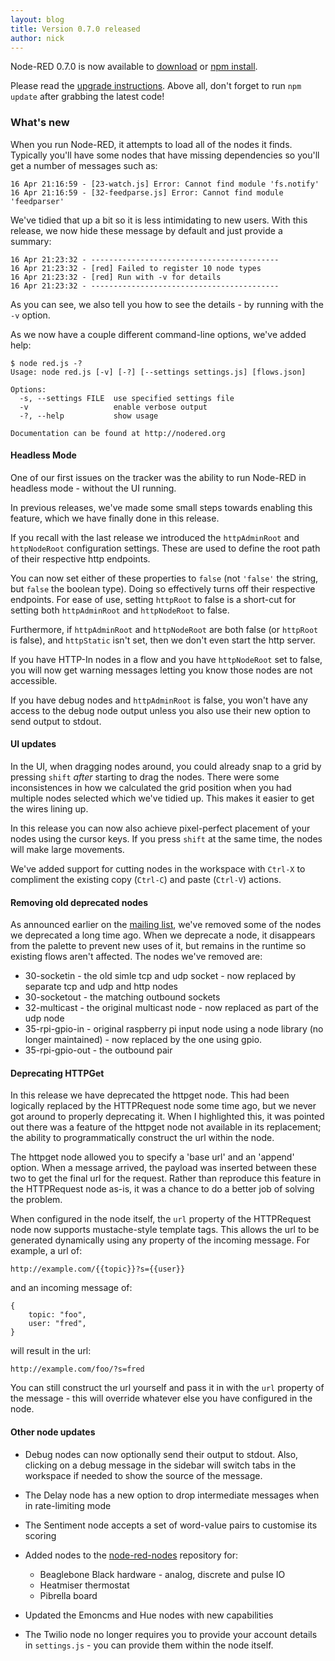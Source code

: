 ```yaml
---
layout: blog
title: Version 0.7.0 released
author: nick
---
```


Node-RED 0.7.0 is now available to [download](https://github.com/node-red/node-red/archive/0.7.0.zip) or [npm install](https://npmjs.org/package/node-red).

Please read the [upgrade instructions](http://nodered.org/docs/getting-started/upgrading.html). Above all, don't forget to run `npm update` after grabbing the latest code!

### What's new

When you run Node-RED, it attempts to load all of the nodes it finds. Typically you'll have some nodes that have missing dependencies so you'll get a number of messages such as:

    16 Apr 21:16:59 - [23-watch.js] Error: Cannot find module 'fs.notify'
    16 Apr 21:16:59 - [32-feedparse.js] Error: Cannot find module 'feedparser'

We've tidied that up a bit so it is less intimidating to new users. With this release, we now hide these message by default and just provide a summary:

    16 Apr 21:23:32 - ------------------------------------------
    16 Apr 21:23:32 - [red] Failed to register 10 node types
    16 Apr 21:23:32 - [red] Run with -v for details
    16 Apr 21:23:32 - ------------------------------------------

As you can see, we also tell you how to see the details - by running with the `-v` option.

As we now have a couple different command-line options, we've added help:

    $ node red.js -?
    Usage: node red.js [-v] [-?] [--settings settings.js] [flows.json]

    Options:
      -s, --settings FILE  use specified settings file
      -v                   enable verbose output
      -?, --help           show usage

    Documentation can be found at http://nodered.org


#### Headless Mode

One of our first issues on the tracker was the ability to run Node-RED in headless mode - without the UI running.

In previous releases, we've made some small steps towards enabling this feature, which we have finally done in this release.

If you recall with the last release we introduced the `httpAdminRoot` and `httpNodeRoot` configuration settings. These are used to define the root path of their respective http endpoints.

You can now set either of these properties to `false` (not `'false'` the string, but `false` the boolean type). Doing so effectively turns off their respective endpoints. For ease of use, setting `httpRoot` to false is a short-cut for setting both `httpAdminRoot` and `httpNodeRoot` to false.

Furthermore, if `httpAdminRoot` and `httpNodeRoot` are both false (or `httpRoot` is false), and `httpStatic` isn't set, then we don't even start the http server.

If you have HTTP-In nodes in a flow and you have `httpNodeRoot` set to false, you will now get warning messages letting you know those nodes are not accessible.

If you have debug nodes and `httpAdminRoot` is false, you won't have any access to the debug node output unless you also use their new option to send output to stdout.

#### UI updates

In the UI, when dragging nodes around, you could already snap to a grid by pressing `shift` *after* starting to drag the nodes. There were some inconsistences in how we calculated the grid position when you had multiple nodes selected which we've tidied up. This makes it easier to get the wires lining up.

In this release you can now also achieve pixel-perfect placement of your nodes using the cursor keys. If you press `shift` at the same time, the nodes will make large movements.

We've added support for cutting nodes in the workspace with `Ctrl-X` to compliment the existing copy (`Ctrl-C`) and paste (`Ctrl-V`) actions.


#### Removing old deprecated nodes
As announced earlier on the [mailing list](https://groups.google.com/forum/#!topic/node-red/-2nG6nKaxFI), we've removed some of the nodes we deprecated a long time ago. When we deprecate a node, it disappears from the palette to prevent new uses of it, but remains in the runtime so existing flows aren't affected. The nodes we've removed are:

 - 30-socketin  - the old simle tcp and udp socket - now replaced by separate tcp and udp and http nodes
 - 30-socketout - the matching outbound sockets
 - 32-multicast - the original multicast node - now replaced as part of the udp node
 - 35-rpi-gpio-in - original raspberry pi input node using a node library (no longer maintained) - now replaced by the one using gpio.
 - 35-rpi-gpio-out - the outbound pair

#### Deprecating HTTPGet
In this release we have deprecated the httpget node. This had been logically replaced by the HTTPRequest node some time ago, but we never got around to properly deprecating it. When I highlighted this, it was pointed out there was a feature of the httpget node not available in its replacement; the ability to programmatically construct the url within the node.

The httpget node allowed you to specify a 'base url' and an 'append' option. When a message arrived, the payload was inserted between these two to get the final url for the request. Rather than reproduce this feature in the HTTPRequest node as-is, it was a chance to do a better job of solving the problem.

When configured in the node itself, the `url` property of the HTTPRequest node now supports mustache-style template tags. This allows the url to be generated dynamically using any property of the incoming message. For example, a url of:

    http://example.com/{{topic}}?s={{user}}

and an incoming message of:

    {
        topic: "foo",
        user: "fred",
    }

will result in the url:

    http://example.com/foo/?s=fred


You can still construct the url yourself and pass it in with the `url` property of the message - this will override whatever else you have configured in the node.

#### Other node updates


- Debug nodes can now optionally send their output to stdout. Also, clicking on a debug message in the sidebar will switch tabs in the workspace if needed to show the source of the message.
- The Delay node has a new option to drop intermediate messages when in rate-limiting mode
- The Sentiment node accepts a set of word-value pairs to customise its scoring

- Added nodes to the [node-red-nodes](https://github.com/node-red/node-red-nodes) repository for:
  - Beaglebone Black hardware - analog, discrete and pulse IO
  - Heatmiser thermostat
  - Pibrella board
- Updated the Emoncms and Hue nodes with new capabilities
- The Twilio node no longer requires you to provide your account details in `settings.js` - you can provide them within the node itself.
